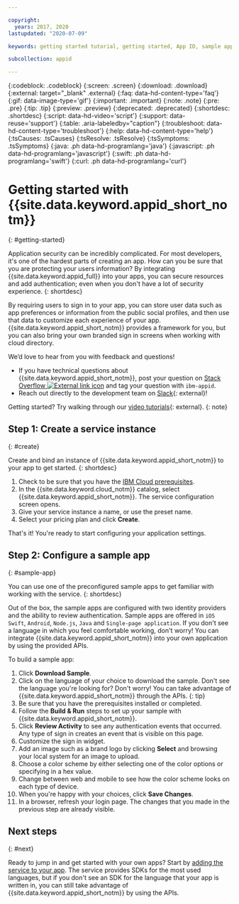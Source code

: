 ```yaml
---

copyright:
  years: 2017, 2020
lastupdated: "2020-07-09"

keywords: getting started tutorial, getting started, App ID, sample app, authentication, sign in flow, authorization, app security, identity

subcollection: appid

---
```


{:codeblock: .codeblock}
{:screen: .screen}
{:download: .download}
{:external: target="_blank" .external}
{:faq: data-hd-content-type='faq'}
{:gif: data-image-type='gif'}
{:important: .important}
{:note: .note}
{:pre: .pre}
{:tip: .tip}
{:preview: .preview}
{:deprecated: .deprecated}
{:shortdesc: .shortdesc}
{:script: data-hd-video='script'}
{:support: data-reuse='support'}
{:table: .aria-labeledby="caption"}
{:troubleshoot: data-hd-content-type='troubleshoot'}
{:help: data-hd-content-type='help'}
{:tsCauses: .tsCauses}
{:tsResolve: .tsResolve}
{:tsSymptoms: .tsSymptoms}
{:java: .ph data-hd-programlang='java'}
{:javascript: .ph data-hd-programlang='javascript'}
{:swift: .ph data-hd-programlang='swift'}
{:curl: .ph data-hd-programlang='curl'}


# Getting started with {{site.data.keyword.appid_short_notm}}
{: #getting-started}

Application security can be incredibly complicated. For most developers, it's one of the hardest parts of creating an app. How can you be sure that you are protecting your users information? By integrating {{site.data.keyword.appid_full}} into your apps, you can secure resources and add authentication; even when you don't have a lot of security experience.
{: shortdesc}

By requiring users to sign in to your app, you can store user data such as app preferences or information from the public social profiles, and then use that data to customize each experience of your app. {{site.data.keyword.appid_short_notm}} provides a framework for you, but you can also bring your own branded sign in screens when working with cloud directory.

We’d love to hear from you with feedback and questions!

* If you have technical questions about {{site.data.keyword.appid_short_notm}}, post your question on <a href="https://stackoverflow.com" target="_blank">Stack Overflow <img src="../icons/launch-glyph.svg" alt="External link icon"></a> and tag your question with `ibm-appid`.
* Reach out directly to the development team on [Slack](https://www.ibm.com/cloud/blog/announcements/get-help-with-ibm-cloud-app-id-related-questions-on-slack){: external}! 

Getting started? Try walking through our [video tutorials](https://www.youtube.com/playlist?list=PLzpeuWUENMK2tmzSRRx7W_mplw1x4h7ch){: external}. 
{: note}


## Step 1: Create a service instance
{: #create}

Create and bind an instance of {{site.data.keyword.appid_short_notm}} to your app to get started.
{: shortdesc}

1. Check to be sure that you have the [IBM Cloud prerequisites](/docs/overview?topic=overview-prereqs-platform). 
2. In the {{site.data.keyword.cloud_notm}} catalog, select {{site.data.keyword.appid_short_notm}}. The service configuration screen opens.
3. Give your service instance a name, or use the preset name.
4. Select your pricing plan and click **Create**.

That's it! You're ready to start configuring your application settings.

## Step 2: Configure a sample app
{: #sample-app}

You can use one of the preconfigured sample apps to get familiar with working with the service.
{: shortdesc}

Out of the box, the sample apps are configured with two identity providers and the ability to review authentication. Sample apps are offered in `iOS Swift`, `Android`, `Node.js`, `Java` and `Single-page application`. If you don't see a language in which you feel comfortable working, don't worry! You can integrate {{site.data.keyword.appid_short_notm}} into your own application by using the provided APIs.

To build a sample app:

1. Click **Download Sample**.
2. Click on the language of your choice to download the sample.
  Don't see the language you're looking for? Don't worry! You can take advantage of {{site.data.keyword.appid_short_notm}} through the APIs.
  {: tip}
3. Be sure that you have the prerequisites installed or completed.
4. Follow the **Build & Run** steps to set up your sample with {{site.data.keyword.appid_short_notm}}.
5. Click **Review Activity** to see any authentication events that occurred. Any type of sign in creates an event that is visible on this page.
6. Customize the sign in widget.
  1. Add an image such as a brand logo by clicking **Select** and browsing your local system for an image to upload.
  2. Choose a color scheme by either selecting one of the color options or specifying in a hex value.
  3. Change between web and mobile to see how the color scheme looks on each type of device.
  4. When you're happy with your choices, click **Save Changes**.
7. In a browser, refresh your login page. The changes that you made in the previous step are already visible.


## Next steps
{: #next}

Ready to jump in and get started with your own apps? Start by [adding the service to your app](/docs/appid?topic=appid-web-apps#web-apps). The service provides SDKs for the most used languages, but if you don't see an SDK for the language that your app is written in, you can still take advantage of {{site.data.keyword.appid_short_notm}} by using the APIs.
